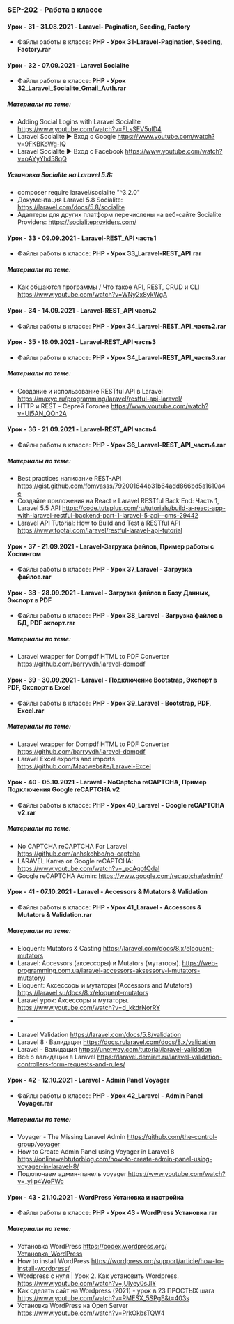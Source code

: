 ### SEP-202 - Работа в классе


#### Урок - 31 - 31.08.2021 - Laravel- Pagination, Seeding, Factory 
* Файлы работы в классе: **PHP - Урок 31-Laravel-Pagination, Seeding, Factory.rar**
 
 
#### Урок - 32 - 07.09.2021 - Laravel Socialite  
* Файлы работы в классе: **PHP - Урок 32_Laravel_Socialite_Gmail_Auth.rar**
##### Материалы по теме: 
* Adding Social Logins with Laravel Socialite https://www.youtube.com/watch?v=FLsSEV5ulD4
* Laravel Socialite ► Вход с Google https://www.youtube.com/watch?v=9FKBKoWg-lQ
* Laravel Socialite ► Вход с Facebook https://www.youtube.com/watch?v=oAYyYhd58qQ
##### Установка Socialite на Laravel 5.8: 
* composer require laravel/socialite "^3.2.0"
* Документация Laravel 5.8 Socialite: https://laravel.com/docs/5.8/socialite
* Адаптеры для других платформ перечислены на веб-сайте Socialite Providers: https://socialiteproviders.com/


#### Урок - 33 - 09.09.2021 - Laravel-REST_API часть1
* Файлы работы в классе: **PHP - Урок 33_Laravel-REST_API.rar** 
##### Материалы по теме: 
* Как общаются программы / Что такое API, REST, CRUD и CLI https://www.youtube.com/watch?v=WNy2x8ykWgA


#### Урок - 34 - 14.09.2021 - Laravel-REST_API часть2 
* Файлы работы в классе: **PHP - Урок 34_Laravel-REST_API_часть2.rar** 


#### Урок - 35 - 16.09.2021 - Laravel-REST_API часть3
* Файлы работы в классе: **PHP - Урок 34_Laravel-REST_API_часть3.rar** 
##### Материалы по теме: 
* Создание и использование RESTful API в Laravel https://maxyc.ru/programming/laravel/restful-api-laravel/
* HTTP и REST - Сергей Гоголев https://www.youtube.com/watch?v=Uj5AN_QQn2A


#### Урок - 36 - 21.09.2021 - Laravel-REST_API часть4
* Файлы работы в классе: **PHP - Урок 36_Laravel-REST_API_часть4.rar** 
##### Материалы по теме: 
* Best practices написание REST-API https://gist.github.com/fomvasss/792001644b31b64add866bd5a1610a4e
* Создайте приложения на React и Laravel RESTful Back End: Часть 1, Laravel 5.5 API https://code.tutsplus.com/ru/tutorials/build-a-react-app-with-laravel-restful-backend-part-1-laravel-5-api--cms-29442
* Laravel API Tutorial: How to Build and Test a RESTful API https://www.toptal.com/laravel/restful-laravel-api-tutorial


#### Урок - 37 - 21.09.2021 - Laravel-Загрузка файлов, Пример работы с Хостингом
* Файлы работы в классе: **PHP - Урок 37_Laravel - Загрузка файлов.rar**


#### Урок - 38 - 28.09.2021 - Laravel - Загрузка файлов в Базу Данных, Экспорт в PDF
* Файлы работы в классе: **PHP - Урок 38_Laravel - Загрузка файлов в БД, PDF экпорт.rar**

##### Материалы по теме: 
* Laravel wrapper for Dompdf HTML to PDF Converter https://github.com/barryvdh/laravel-dompdf


#### Урок - 39 - 30.09.2021 - Laravel - Подключение Bootstrap, Экспорт в PDF, Экспорт в Excel 
* Файлы работы в классе: **PHP - Урок 39_Laravel - Bootstrap, PDF, Excel.rar**

##### Материалы по теме: 
* Laravel wrapper for Dompdf HTML to PDF Converter https://github.com/barryvdh/laravel-dompdf
* Laravel Excel exports and imports https://github.com/Maatwebsite/Laravel-Excel


#### Урок - 40 - 05.10.2021 - Laravel - NoCaptcha reCAPTCHA, Пример Подключения Google reCAPTCHA v2
* Файлы работы в классе: **PHP - Урок 40_Laravel - Google reCAPTCHA v2.rar**

##### Материалы по теме: 
* No CAPTCHA reCAPTCHA For Laravel https://github.com/anhskohbo/no-captcha
* LARAVEL Капча от Google reCAPTCHA: https://www.youtube.com/watch?v=_poAgofQdaI 
* Google reCAPTCHA Admin: https://www.google.com/recaptcha/admin/ 


#### Урок - 41 - 07.10.2021 - Laravel - Accessors & Mutators & Validation
* Файлы работы в классе: **PHP - Урок 41_Laravel - Accessors & Mutators & Validation.rar**

##### Материалы по теме: 
* Eloquent: Mutators & Casting https://laravel.com/docs/8.x/eloquent-mutators
* Laravel: Accessors (аксессоры) и Mutators (мутаторы). https://web-programming.com.ua/laravel-accessors-aksessory-i-mutators-mutatory/
* Eloquent: Аксессоры и мутаторы (Accessors and Mutators) https://laravel.su/docs/8.x/eloquent-mutators
* Laravel урок: Аксессоры и мутаторы. https://www.youtube.com/watch?v=d_kkdrNorRY
* --------------------------------------
* Laravel Validation https://laravel.com/docs/5.8/validation
* Laravel 8 · Валидация https://docs.rularavel.com/docs/8.x/validation
* Laravel - Валидация https://unetway.com/tutorial/laravel-validation
* Всё о валидации в Laravel https://laravel.demiart.ru/laravel-validation-controllers-form-requests-and-rules/



#### Урок - 42 - 12.10.2021 - Laravel - Admin Panel Voyager
* Файлы работы в классе: **PHP - Урок 42_Laravel - Admin Panel Voyager.rar**

##### Материалы по теме: 
* Voyager - The Missing Laravel Admin  https://github.com/the-control-group/voyager
* How to Create Admin Panel using Voyager in Laravel 8 https://onlinewebtutorblog.com/how-to-create-admin-panel-using-voyager-in-laravel-8/
* Подключаем админ-панель voyager https://www.youtube.com/watch?v=_yIip4WoPWc




#### Урок - 43 - 21.10.2021 - WordPress Установка и настройка
* Файлы работы в классе: **PHP - Урок 43 - WordPress Установка.rar**

##### Материалы по теме: 
* Установка WordPress  https://codex.wordpress.org/Установка_WordPress
* How to install WordPress https://wordpress.org/support/article/how-to-install-wordpress/
* Wordpress с нуля | Урок 2. Как установить Wordpress. https://www.youtube.com/watch?v=jUlyey0sJlY 
* Как сделать сайт на Wordpress (2021) - урок в 23 ПРОСТЫХ шага  https://www.youtube.com/watch?v=RMESX_5SPgE&t=403s
* Установка WordPress на Open Server https://www.youtube.com/watch?v=PrkOkbsTQW4
